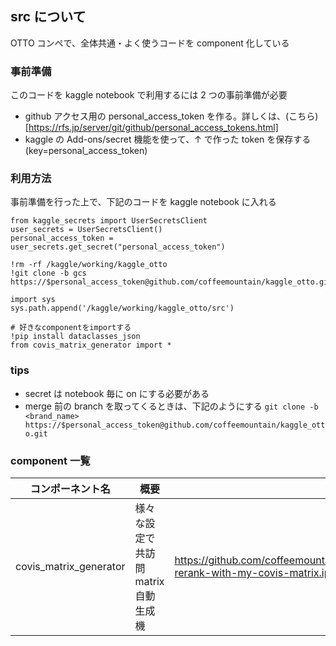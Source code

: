 ## src について

OTTO コンペで、全体共通・よく使うコードを component 化している

### 事前準備

このコードを kaggle notebook で利用するには 2 つの事前準備が必要

-   github アクセス用の personal_access_token を作る。詳しくは、(こちら)[https://rfs.jp/server/git/github/personal_access_tokens.html]
-   kaggle の Add-ons/secret 機能を使って、↑ で作った token を保存する(key=personal_access_token)

### 利用方法

事前準備を行った上で、下記のコードを kaggle notebook に入れる

```
from kaggle_secrets import UserSecretsClient
user_secrets = UserSecretsClient()
personal_access_token = user_secrets.get_secret("personal_access_token")

!rm -rf /kaggle/working/kaggle_otto
!git clone -b gcs https://$personal_access_token@github.com/coffeemountain/kaggle_otto.git

import sys
sys.path.append('/kaggle/working/kaggle_otto/src')

# 好きなcomponentをimportする
!pip install dataclasses_json
from covis_matrix_generator import *
```

### tips

-   secret は notebook 毎に on にする必要がある
-   merge 前の branch を取ってくるときは、下記のようにする
    `git clone -b <brand_name> https://$personal_access_token@github.com/coffeemountain/kaggle_otto.git`

### component 一覧

| コンポーネント名       | 概要                                 | サンプルコード                                                                                                |
| ---------------------- | ------------------------------------ | ------------------------------------------------------------------------------------------------------------- |
| covis_matrix_generator | 様々な設定で共訪問 matrix 自動生成機 | https://github.com/coffeemountain/kaggle_otto/blob/main/notebooks/candidate-rerank-with-my-covis-matrix.ipynb |
